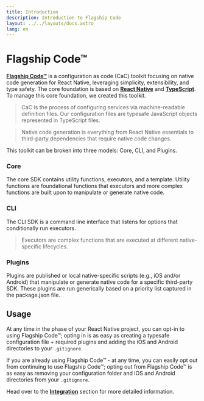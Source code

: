 ```yaml
---
title: Introduction
description: Introduction to Flagship Code
layout: ../../layouts/docs.astro
lang: en
---
```


# Flagship Code™

[**Flagship Code™**](https://github.com/brandingbrand/flagship/tree/feat/flagship-12) is a configuration as code (CaC) toolkit focusing on native code generation for React Native, leveraging simplicity, extensibility, and type safety. The core foundation is based on [**React Native**](https://reactnative.dev/) and [**TypeScript**](https://typescriptlang.org/). To manage this core foundation, we created this toolkit.


> CaC is the process of configuring services via machine-readable definition files. Our configuration files are typesafe JavaScript objects represented in TypeScript files.



> Native code generation is everything from React Native essentials to third-party dependencies that require native code changes.


This toolkit can be broken into three models: Core, CLI, and Plugins.

### Core

The core SDK contains utility functions, executors, and a template. Utility functions are foundational functions that executors and more complex functions are built upon to manipulate or generate native code.

### CLI

The CLI SDK is a command line interface that listens for options that conditionally run executors.

> Executors are complex functions that are executed at different native-specific lifecycles.

### Plugins

Plugins are published or local native-specific scripts (e.g., iOS and/or Android) that manipulate or generate native code for a specific third-party SDK. These plugins are run generically based on a priority list captured in the package.json file.

## Usage

At any time in the phase of your React Native project, you can opt-in to using Flagship Code™; opting in is as easy as creating a typesafe configuration file + required plugins and adding the iOS and Android directories to your `.gitignore`.

If you are already using Flagship Code™ - at any time, you can easily opt out from continuing to use Flagship Code™; opting out from Flagship Code™ is as easy as removing your configuration folder and iOS and Android directories from your `.gitignore`.

Head over to the [**Integration**](/en/usage/integration) section for more detailed information.
